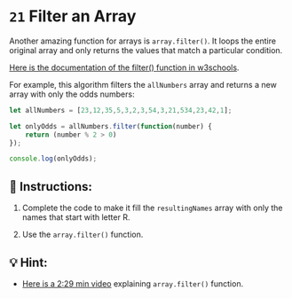 # `21` Filter an Array

Another amazing function for arrays is `array.filter()`. It loops the entire original array and only returns the values that match a particular condition.

[Here is the documentation of the filter() function in w3schools](https://www.w3schools.com/jsref/jsref_filter.asp).

For example, this algorithm filters the `allNumbers` array and returns a new array with only the odds numbers:

```js
let allNumbers = [23,12,35,5,3,2,3,54,3,21,534,23,42,1];

let onlyOdds = allNumbers.filter(function(number) {
	return (number % 2 > 0)
});

console.log(onlyOdds);
```

## 📝 Instructions:

1. Complete the code to make it fill the `resultingNames` array with only the names that start with letter R.

2. Use the `array.filter()` function.

## 💡 Hint:

+ [Here is a 2:29 min video](https://www.youtube.com/watch?v=0qsFDFC2oEE) explaining `array.filter()` function.
